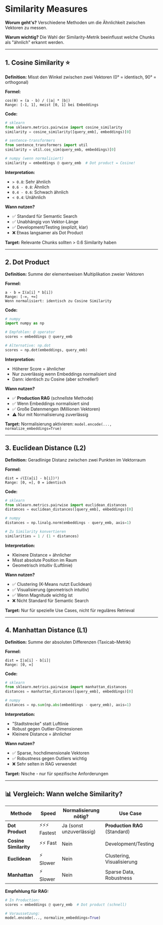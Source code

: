 # Similarity Measures

**Worum geht's?** Verschiedene Methoden um die Ähnlichkeit zwischen Vektoren zu messen.

**Warum wichtig?** Die Wahl der Similarity-Metrik beeinflusst welche Chunks als "ähnlich" erkannt werden.

---

## 1. Cosine Similarity ⭐

**Definition:** Misst den Winkel zwischen zwei Vektoren (0° = identisch, 90° = orthogonal)

**Formel:**
```
cos(θ) = (a · b) / (|a| * |b|)
Range: [-1, 1], meist [0, 1] bei Embeddings
```

**Code:**
```python
# sklearn
from sklearn.metrics.pairwise import cosine_similarity
similarity = cosine_similarity([query_emb], embeddings)[0]

# sentence-transformers
from sentence_transformers import util
similarity = util.cos_sim(query_emb, embeddings)[0]

# numpy (wenn normalisiert)
similarity = embeddings @ query_emb  # Dot product = Cosine!
```

**Interpretation:**
- `> 0.8`: Sehr ähnlich
- `0.6 - 0.8`: Ähnlich
- `0.4 - 0.6`: Schwach ähnlich
- `< 0.4`: Unähnlich

**Wann nutzen?**
- ✅ Standard für Semantic Search
- ✅ Unabhängig von Vektor-Länge
- ✅ Development/Testing (explizit, klar)
- ❌ Etwas langsamer als Dot Product

**Target:** Relevante Chunks sollten > 0.6 Similarity haben

---

## 2. Dot Product

**Definition:** Summe der elementweisen Multiplikation zweier Vektoren

**Formel:**
```
a · b = Σ(a[i] * b[i])
Range: [-∞, +∞]
Wenn normalisiert: identisch zu Cosine Similarity
```

**Code:**
```python
# numpy
import numpy as np

# Empfohlen: @ operator
scores = embeddings @ query_emb

# Alternative: np.dot
scores = np.dot(embeddings, query_emb)
```

**Interpretation:**
- Höherer Score = ähnlicher
- Nur zuverlässig wenn Embeddings normalisiert sind
- Dann: identisch zu Cosine (aber schneller!)

**Wann nutzen?**
- ✅ **Production RAG** (schnellste Methode)
- ✅ Wenn Embeddings normalisiert sind
- ✅ Große Datenmengen (Millionen Vektoren)
- ⚠️ Nur mit Normalisierung zuverlässig

**Target:** Normalisierung aktivieren: `model.encode(..., normalize_embeddings=True)`

---

## 3. Euclidean Distance (L2)

**Definition:** Geradlinige Distanz zwischen zwei Punkten im Vektorraum

**Formel:**
```
dist = √(Σ(a[i] - b[i])²)
Range: [0, ∞], 0 = identisch
```

**Code:**
```python
# sklearn
from sklearn.metrics.pairwise import euclidean_distances
distances = euclidean_distances([query_emb], embeddings)[0]

# numpy
distances = np.linalg.norm(embeddings - query_emb, axis=1)

# Zu Similarity konvertieren
similarities = 1 / (1 + distances)
```

**Interpretation:**
- Kleinere Distance = ähnlicher
- Misst absolute Position im Raum
- Geometrisch intuitiv (Luftlinie)

**Wann nutzen?**
- ✅ Clustering (K-Means nutzt Euclidean)
- ✅ Visualisierung (geometrisch intuitiv)
- ✅ Wenn Magnitude wichtig ist
- ❌ Nicht Standard für Semantic Search

**Target:** Nur für spezielle Use Cases, nicht für reguläres Retrieval

---

## 4. Manhattan Distance (L1)

**Definition:** Summe der absoluten Differenzen (Taxicab-Metrik)

**Formel:**
```
dist = Σ|a[i] - b[i]|
Range: [0, ∞]
```

**Code:**
```python
# sklearn
from sklearn.metrics.pairwise import manhattan_distances
distances = manhattan_distances([query_emb], embeddings)[0]

# numpy
distances = np.sum(np.abs(embeddings - query_emb), axis=1)
```

**Interpretation:**
- "Stadtstrecke" statt Luftlinie
- Robust gegen Outlier-Dimensionen
- Kleinere Distance = ähnlicher

**Wann nutzen?**
- ✅ Sparse, hochdimensionale Vektoren
- ✅ Robustness gegen Outliers wichtig
- ❌ Sehr selten in RAG verwendet

**Target:** Nische - nur für spezifische Anforderungen

---

## 📊 Vergleich: Wann welche Similarity?

| Methode | Speed | Normalisierung nötig? | Use Case |
|---------|-------|----------------------|----------|
| **Dot Product** | ⚡⚡⚡ Fastest | Ja (sonst unzuverlässig) | **Production RAG** (Standard) |
| **Cosine Similarity** | ⚡⚡ Fast | Nein | Development/Testing |
| **Euclidean** | ⚡ Slower | Nein | Clustering, Visualisierung |
| **Manhattan** | ⚡ Slower | Nein | Sparse Data, Robustness |

**Empfehlung für RAG:**
```python
# In Production:
scores = embeddings @ query_emb  # Dot product (schnell)

# Voraussetzung:
model.encode(..., normalize_embeddings=True)
```
